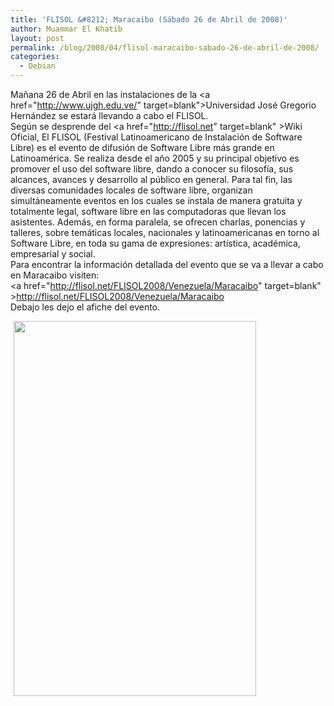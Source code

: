 ```yaml
---
title: 'FLISOL &#8212; Maracaibo (Sábado 26 de Abril de 2008)'
author: Muammar El Khatib
layout: post
permalink: /blog/2008/04/flisol-maracaibo-sabado-26-de-abril-de-2008/
categories:
  - Debian
---
```

Mañana 26 de Abril en las instalaciones de la <a href="http://www.ujgh.edu.ve/" target=blank">Universidad José Gregorio Hernández </a> se estará llevando a cabo el FLISOL.  
Según se desprende del <a href="http://flisol.net" target=blank" >Wiki Oficial</a>, El FLISOL (Festival Latinoamericano de Instalación de Software Libre) es el evento de difusión de Software Libre más grande en Latinoamérica. Se realiza desde el año 2005 y su principal objetivo es promover el uso del software libre, dando a conocer su filosofía, sus alcances, avances y desarrollo al público en general. Para tal fin, las diversas comunidades locales de software libre, organizan simultáneamente eventos en los cuales se instala de manera gratuita y totalmente legal, software libre en las computadoras que llevan los asistentes. Además, en forma paralela, se ofrecen charlas, ponencias y talleres, sobre temáticas locales, nacionales y latinoamericanas en torno al Software Libre, en toda su gama de expresiones: artística, académica, empresarial y social.  
Para encontrar la información detallada del evento que se va a llevar a cabo en Maracaibo visiten:  
<a href="http://flisol.net/FLISOL2008/Venezuela/Maracaibo" target=blank" >http://flisol.net/FLISOL2008/Venezuela/Maracaibo</a>  
Debajo les dejo el afiche del evento.  
<!-- s9ymdb:23 -->

<img width='388' height='600' style="float: left; border: 0px; padding-left: 5px; padding-right: 5px;" src="/uploads/afiche.png" alt="" />
